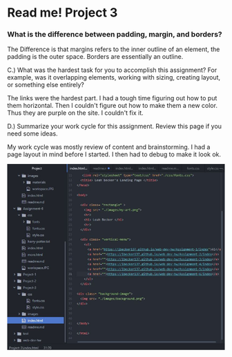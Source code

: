 
# Read me! Project 3

### What is the difference between padding, margin, and borders?

The Difference is that margins refers to the inner outline of an element, the padding is the outer space. Borders are essentially an outline.

C.) What was the hardest task for you to accomplish this assignment? For example, was it overlapping elements, working with sizing, creating layout, or something else entirely?

The links were the hardest part. I had a tough time figuring out how to put them horizontal. Then I couldn't figure out how to make them a new color. Thus they are purple on the site. I couldn't fix it.

D.) Summarize your work cycle for this assignment. Review this page if you need some ideas.

My work cycle was mostly review of content and brainstorming. I had a page layout in mind before I started. I then had to debug to make it look ok.

![here's my workspace](images/workspace.JPG)
